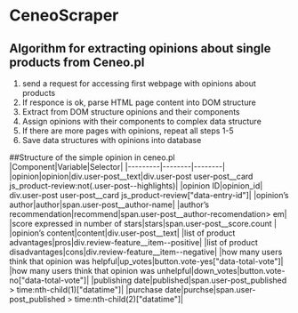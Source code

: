 # CeneoScraper

## Algorithm for  extracting opinions about single products from Ceneo.pl
1. send a request for accessing first webpage with opinions about products
2. If responce is ok, parse HTML page content into DOM structure 
3. Extract from DOM structure  opinions and their components
4. Assign opinions with their components to complex data structure
5. If there are more pages with opinions, repeat all steps 1-5
6. Save  data structures with opinions into  database

##Structure of  the simple opinion in ceneo.pl
|Component|Variable|Selector|
|---------|--------|--------|
|opinion|opinion|div.user-post__text|div.user-post user-post__card js_product-review:not(.user-post--highlights)|
|opinion ID|opinion_id|  div.user-post user-post__card js_product-review["data-entry-id"]|
|opinion’s author|author|span.user-post__author-name|
|author’s recommendation|recommend|span.user-post__author-recomendation> em|
|score expressed in number of stars|stars|span.user-post__score.count |
|opinion’s content|content|div.user-post__text|
|list of product advantages|pros|div.review-feature__item--positive|
|list of product disadvantages|cons|div.review-feature__item--negative|
|how many users think that opinion was helpful|up_votes|button.vote-yes["data-total-vote"]|
|how many users think that opinion was unhelpful|down_votes|button.vote-no["data-total-vote"]|
|publishing date|published|span.user-post_published >  time:nth-child(1)["datatime"]|
|purchase date|purchse|span.user-post_published >  time:nth-child(2)["datatime"]|